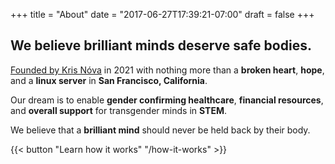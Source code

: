 +++
title = "About"
date = "2017-06-27T17:39:21-07:00"
draft = false
+++

## We believe brilliant minds deserve safe bodies.

[Founded by Kris Nóva](/stories/founders-statement/) in 2021 with nothing more than a **broken heart**, **hope**, and a **linux server** in **San Francisco, California**.

Our dream is to enable **gender confirming healthcare**, **financial resources**, and **overall support** for transgender minds in **STEM**.

We believe that a **brilliant mind** should never be held back by their body.

{{< button "Learn how it works" "/how-it-works" >}}

